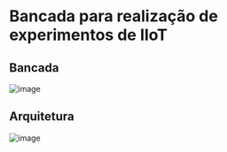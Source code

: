 # Bancada para realização de experimentos de IIoT

## Bancada

![image](https://github.com/rodrigolange/Bancada-IoT/assets/52110364/14e20481-7c23-4482-8815-d185684a1670)


## Arquitetura

![image](https://github.com/rodrigolange/Bancada-IoT/assets/52110364/fea11a2f-5d7c-4415-924f-0f7bf9b983dd)
